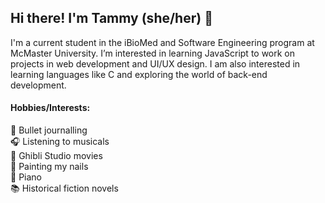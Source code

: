 ## Hi there! I'm Tammy (she/her) 👋

I'm a current student in the iBioMed and Software Engineering program at McMaster University. I’m interested in learning JavaScript to work on projects in web development and UI/UX design. I am also interested in learning languages like C and exploring the world of back-end development.

#### Hobbies/Interests:
🌸 Bullet journalling </br>
🎧 Listening to musicals </br>
🎼 Ghibli Studio movies </br>
💅 Painting my nails </br>
🎹 Piano </br>
📚 Historical fiction novels

<!--
**tammmyz/tammmyz** is a ✨ _special_ ✨ repository because its `README.md` (this file) appears on your GitHub profile.
